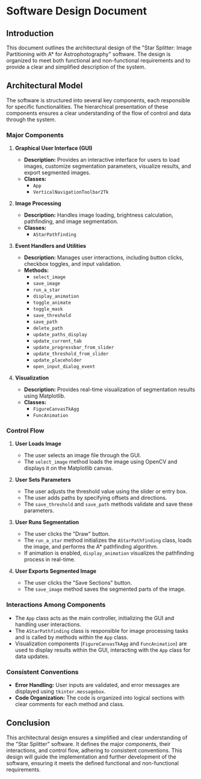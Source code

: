 # Software Design Document

## Introduction
This document outlines the architectural design of the "Star Splitter: Image Partitioning with A* for Astrophotography" software. The design is organized to meet both functional and non-functional requirements and to provide a clear and simplified description of the system.

## Architectural Model
The software is structured into several key components, each responsible for specific functionalities. The hierarchical presentation of these components ensures a clear understanding of the flow of control and data through the system.

### Major Components
1. **Graphical User Interface (GUI)**
   - **Description:** Provides an interactive interface for users to load images, customize segmentation parameters, visualize results, and export segmented images.
   - **Classes:**
     - `App`
     - `VerticalNavigationToolbar2Tk`

2. **Image Processing**
   - **Description:** Handles image loading, brightness calculation, pathfinding, and image segmentation.
   - **Classes:**
     - `AStarPathfinding`

3. **Event Handlers and Utilities**
   - **Description:** Manages user interactions, including button clicks, checkbox toggles, and input validation.
   - **Methods:**
     - `select_image`
     - `save_image`
     - `run_a_star`
     - `display_animation`
     - `toggle_animate`
     - `toggle_mask`
     - `save_threshold`
     - `save_path`
     - `delete_path`
     - `update_paths_display`
     - `update_current_tab`
     - `update_progressbar_from_slider`
     - `update_threshold_from_slider`
     - `update_placeholder`
     - `open_input_dialog_event`

4. **Visualization**
   - **Description:** Provides real-time visualization of segmentation results using Matplotlib.
   - **Classes:**
     - `FigureCanvasTkAgg`
     - `FuncAnimation`

### Control Flow
1. **User Loads Image**
   - The user selects an image file through the GUI.
   - The `select_image` method loads the image using OpenCV and displays it on the Matplotlib canvas.

2. **User Sets Parameters**
   - The user adjusts the threshold value using the slider or entry box.
   - The user adds paths by specifying offsets and directions.
   - The `save_threshold` and `save_path` methods validate and save these parameters.

3. **User Runs Segmentation**
   - The user clicks the "Draw" button.
   - The `run_a_star` method initializes the `AStarPathfinding` class, loads the image, and performs the A* pathfinding algorithm.
   - If animation is enabled, `display_animation` visualizes the pathfinding process in real-time.

4. **User Exports Segmented Image**
   - The user clicks the "Save Sections" button.
   - The `save_image` method saves the segmented parts of the image.

### Interactions Among Components
- The `App` class acts as the main controller, initializing the GUI and handling user interactions.
- The `AStarPathfinding` class is responsible for image processing tasks and is called by methods within the `App` class.
- Visualization components (`FigureCanvasTkAgg` and `FuncAnimation`) are used to display results within the GUI, interacting with the `App` class for data updates.

### Consistent Conventions
- **Error Handling:** User inputs are validated, and error messages are displayed using `tkinter.messagebox`.
- **Code Organization:** The code is organized into logical sections with clear comments for each method and class.

## Conclusion
This architectural design ensures a simplified and clear understanding of the "Star Splitter" software. It defines the major components, their interactions, and control flow, adhering to consistent conventions. This design will guide the implementation and further development of the software, ensuring it meets the defined functional and non-functional requirements.
